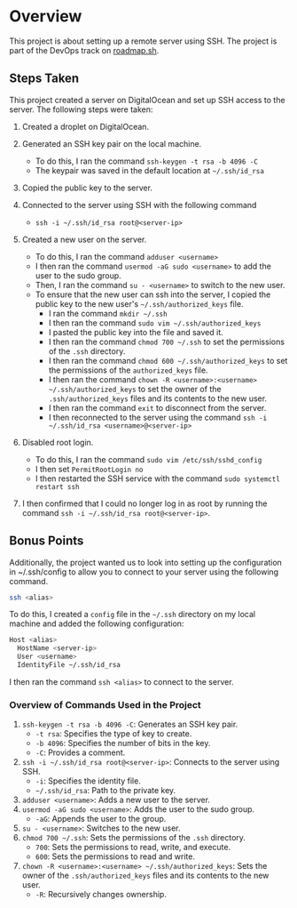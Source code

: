 # Overview

This project is about setting up a remote server using SSH. The project is part of the DevOps track on [roadmap.sh](https://roadmap.sh).

## Steps Taken

This project created a server on DigitalOcean and set up SSH access to the server. The following steps were taken:

1. Created a droplet on DigitalOcean.
2. Generated an SSH key pair on the local machine.

   - To do this, I ran the command `ssh-keygen -t rsa -b 4096 -C`
   - The keypair was saved in the default location at `~/.ssh/id_rsa`

3. Copied the public key to the server.
4. Connected to the server using SSH with the following command
   - `ssh -i ~/.ssh/id_rsa root@<server-ip>`
5. Created a new user on the server.
   - To do this, I ran the command `adduser <username>`
   - I then ran the command `usermod -aG sudo <username>` to add the user to the sudo group.
   - Then, I ran the command `su - <username>` to switch to the new user.
   - To ensure that the new user can ssh into the server, I copied the public key to the new user's `~/.ssh/authorized_keys` file.
     - I ran the command `mkdir ~/.ssh`
     - I then ran the command `sudo vim ~/.ssh/authorized_keys`
     - I pasted the public key into the file and saved it.
     - I then ran the command `chmod 700 ~/.ssh` to set the permissions of the `.ssh` directory.
     - I then ran the command `chmod 600 ~/.ssh/authorized_keys` to set the permissions of the `authorized_keys` file.
     - I then ran the command `chown -R <username>:<username> ~/.ssh/authorized_keys` to set the owner of the `.ssh/authorized_keys` files and its contents to the new user.
     - I then ran the command `exit` to disconnect from the server.
     - I then reconnected to the server using the command `ssh -i ~/.ssh/id_rsa <username>@<server-ip>`
6. Disabled root login.
   - To do this, I ran the command `sudo vim /etc/ssh/sshd_config`
   - I then set `PermitRootLogin no`
   - I then restarted the SSH service with the command `sudo systemctl restart ssh`
7. I then confirmed that I could no longer log in as root by running the command `ssh -i ~/.ssh/id_rsa root@<server-ip>`.

## Bonus Points

Additionally, the project wanted us to look into setting up the configuration in ~/.ssh/config to allow you to connect to your server using the following command.

```bash
ssh <alias>
```

To do this, I created a `config` file in the `~/.ssh` directory on my local machine and added the following configuration:

```bash
Host <alias>
  HostName <server-ip>
  User <username>
  IdentityFile ~/.ssh/id_rsa
```

I then ran the command `ssh <alias>` to connect to the server.

### Overview of Commands Used in the Project

1. `ssh-keygen -t rsa -b 4096 -C`: Generates an SSH key pair.
   - `-t rsa`: Specifies the type of key to create.
   - `-b 4096`: Specifies the number of bits in the key.
   - `-C`: Provides a comment.
2. `ssh -i ~/.ssh/id_rsa root@<server-ip>`: Connects to the server using SSH.
   - `-i`: Specifies the identity file.
   - `~/.ssh/id_rsa`: Path to the private key.
3. `adduser <username>`: Adds a new user to the server.
4. `usermod -aG sudo <username>`: Adds the user to the sudo group.
   - `-aG`: Appends the user to the group.
5. `su - <username>`: Switches to the new user.
6. `chmod 700 ~/.ssh`: Sets the permissions of the `.ssh` directory.
   - `700`: Sets the permissions to read, write, and execute.
   - `600`: Sets the permissions to read and write.
7. `chown -R <username>:<username> ~/.ssh/authorized_keys`: Sets the owner of the `.ssh/authorized_keys` files and its contents to the new user.
   - `-R`: Recursively changes ownership.
